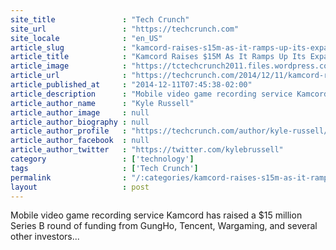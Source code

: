 ```yaml
---
site_title               : "Tech Crunch"
site_url                 : "https://techcrunch.com"
site_locale              : "en_US"
article_slug             : "kamcord-raises-s15m-as-it-ramps-up-its-expansion-in-asia"
article_title            : "Kamcord Raises $15M As It Ramps Up Its Expansion In Asia"
article_image            : "https://tctechcrunch2011.files.wordpress.com/2014/07/kamcord-app.png?w=764&h=400&crop=1"
article_url              : "https://techcrunch.com/2014/12/11/kamcord-raises-15m-as-it-ramps-up-its-expansion-in-asia/"
article_published_at     : "2014-12-11T07:45:38-02:00"
article_description      : "Mobile video game recording service Kamcord has raised a $15 million Series B round of funding from GungHo, Tencent, Wargaming, and several other investors..."
article_author_name      : "Kyle Russell"
article_author_image     : null
article_author_biography : null
article_author_profile   : "https://techcrunch.com/author/kyle-russell/"
article_author_facebook  : null
article_author_twitter   : "https://twitter.com/kylebrussell"
category                 : ['technology']
tags                     : ['Tech Crunch']
permalink                : "/:categories/kamcord-raises-s15m-as-it-ramps-up-its-expansion-in-asia/"
layout                   : post
---
```


Mobile video game recording service Kamcord has raised a $15 million Series B round of funding from GungHo, Tencent, Wargaming, and several other investors...
